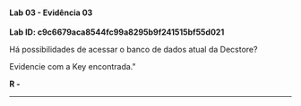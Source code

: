 
#### Lab 03 - Evidência 03

**Lab ID: c9c6679aca8544fc99a8295b9f241515bf55d021**


Há possibilidades de acessar o banco de dados atual da Decstore?

Evidencie com a Key encontrada."

**R -**

---
